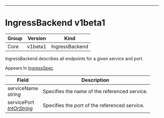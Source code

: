 

-----------
# IngressBackend v1beta1



Group        | Version     | Kind
------------ | ---------- | -----------
Core | v1beta1 | IngressBackend







IngressBackend describes all endpoints for a given service and port.

<aside class="notice">
Appears In <a href="#ingressspec-v1beta1">IngressSpec</a> </aside>

Field        | Description
------------ | -----------
serviceName <br /> *string*  | Specifies the name of the referenced service.
servicePort <br /> *[IntOrString](#intorstring-intstr)*  | Specifies the port of the referenced service.






